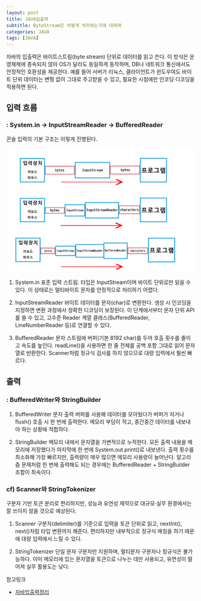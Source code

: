 ```yaml
---
layout: post
title: JAVA입출력
subtitle: ByteStream은 어떻게 처리하는가에 대하여
categories: JAVA
tags: [JAVA]
---
```



자바의 입출력은 바이트스트림(byte stream) 단위로 데이터를 읽고 쓴다.
이 방식은 운영체제에 종속되지 않아 OS가 달라도 동일하게 동작하며, DB나 네트워크 통신에서도 안정적인 호환성을 제공한다.
예를 들어 서버가 리눅스, 클라이언트가 윈도우여도 바이트 단위 데이터는 변형 없이 그대로 주고받을 수 있고, 필요한 시점에만 인코딩·디코딩을 적용하면 된다.


## 입력 흐름
### : System.in → InputStreamReader → BufferedReader
콘솔 입력의 기본 구조는 이렇게 진행된다.

![banner](/assets/images/0813/0813-1.png)

1. System.in
표준 입력 스트림. 타입은 InputStream이며 바이트 단위로만 읽을 수 있다.
이 상태로는 멀티바이트 문자를 안정적으로 처리하기 어렵다.

2. InputStreamReader
바이트 데이터를 문자(char)로 변환한다. 생성 시 인코딩을 지정하면 변환 과정에서 정확한 디코딩이 보장된다.
이 단계에서부터 문자 단위 API를 쓸 수 있고, 고수준 Reader 계열 클래스(BufferedReader, LineNumberReader 등)로 연결할 수 있다.

3. BufferedReader
문자 스트림에 버퍼(기본 8192 char)를 두어 호출 횟수를 줄이고 속도를 높인다.
readLine()을 사용하면 한 줄 전체를 공백 포함 그대로 읽어 문자열로 반환한다.
Scanner처럼 정규식 검사를 하지 않으므로 대량 입력에서 훨씬 빠르다.


## 출력
### : BufferedWriter와 StringBuilder

1. BufferedWriter
문자 출력 버퍼를 사용해 데이터를 모아뒀다가 버퍼가 차거나 flush() 호출 시 한 번에 출력한다.
메모리 부담이 적고, 중간중간 데이터를 내보내야 하는 상황에 적합하다.

2. StringBuilder
메모리 내에서 문자열을 가변적으로 누적한다. 모든 출력 내용을 메모리에 저장했다가 마지막에 한 번에 System.out.print()로 내보낸다.
출력 횟수를 최소화해 가장 빠르지만, 출력량이 매우 많으면 메모리 사용량이 늘어난다.
알고리즘 문제처럼 한 번에 출력해도 되는 경우에는 BufferedReader + StringBuilder 조합이 최속이다.



### cf) Scanner와 StringTokenizer
구분자 기반 토큰 분리로 편리하지만, 성능과 유연성 제약으로 대규모·실무 환경에서는 잘 쓰이지 않을 것으로 예상된다.

1. Scanner
구분자(delimiter)를 기준으로 입력을 토큰 단위로 읽고, nextInt(), next()처럼 타입 변환까지 해준다.
편리하지만 내부적으로 정규식 매칭을 하기 때문에 대량 입력에서 느릴 수 있다.

2. StringTokenizer
단일 문자 구분자만 지원하며, 멀티문자 구분자나 정규식은 불가능하다.
이미 메모리에 있는 문자열을 토큰으로 나누는 데만 사용되고, 유연성이 떨어져 실무 활용도는 낮다.




참고링크
- [자바입출력정리](https://st-lab.tistory.com/41)




